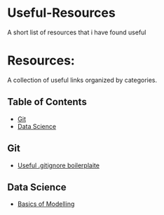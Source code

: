 # Useful-Resources
A short list of resources that i have found useful

# Resources:

A collection of useful links organized by categories.

## Table of Contents

- [Git](#git)
- [Data Science](#data-science)

## Git

- [Useful .gitignore boilerplaite](https://www.toptal.com/developers/gitignore)

## Data Science
- [Basics of Modelling](https://allmodelsarewrong.github.io/)


